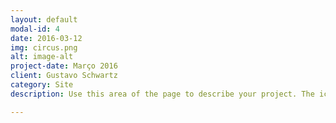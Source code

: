 ```yaml
---
layout: default
modal-id: 4
date: 2016-03-12
img: circus.png
alt: image-alt
project-date: Março 2016
client: Gustavo Schwartz
category: Site
description: Use this area of the page to describe your project. The icon above is part of a free icon set by <a href="https://sellfy.com/p/8Q9P/jV3VZ/">Flat Icons</a>. On their website, you can download their free set with 16 icons, or you can purchase the entire set with 146 icons for only $12!

---
```

